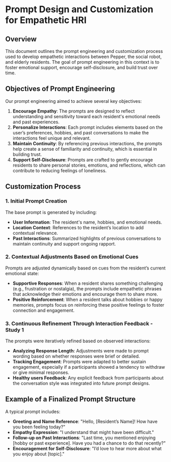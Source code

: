 # Prompt Design and Customization for Empathetic HRI

## Overview

This document outlines the prompt engineering and customization process used to develop empathetic interactions between Pepper, the social robot, and elderly residents. The goal of prompt engineering in this context is to foster emotional support, encourage self-disclosure, and build trust over time.

## Objectives of Prompt Engineering

Our prompt engineering aimed to achieve several key objectives:
1. **Encourage Empathy**: The prompts are designed to reflect understanding and sensitivity toward each resident's emotional needs and past experiences.
2. **Personalize Interactions**: Each prompt includes elements based on the user’s preferences, hobbies, and past conversations to make the interactions feel unique and relevant.
3. **Maintain Continuity**: By referencing previous interactions, the prompts help create a sense of familiarity and continuity, which is essential in building trust.
4. **Support Self-Disclosure**: Prompts are crafted to gently encourage residents to share personal stories, emotions, and reflections, which can contribute to reducing feelings of loneliness.

## Customization Process

### 1. Initial Prompt Creation

The base prompt is generated by including:
   - **User Information**: The resident's name, hobbies, and emotional needs.
   - **Location Context**: References to the resident’s location to add contextual relevance.
   - **Past Interactions**: Summarized highlights of previous conversations to maintain continuity and support ongoing rapport.

### 2. Contextual Adjustments Based on Emotional Cues

Prompts are adjusted dynamically based on cues from the resident’s current emotional state:
   - **Supportive Responses**: When a resident shares something challenging (e.g., frustration or nostalgia), the prompts include empathetic phrases that acknowledge their emotions and encourage them to share more.
   - **Positive Reinforcement**: When a resident talks about hobbies or happy memories, prompts focus on reinforcing these positive feelings to foster connection and engagement.

### 3. Continuous Refinement Through Interaction Feedback - Study 1

The prompts were iteratively refined based on observed interactions:
   - **Analyzing Response Length**: Adjustments were made to prompt wording based on whether responses were brief or detailed.
   - **Tracking Engagement**: Prompts were adapted to better sustain engagement, especially if a participants showed a tendency to withdraw or give minimal responses.
   - **Healthy users Feedback**: Any explicit feedback from participants about the conversation style was integrated into future prompt designs.

## Example of a Finalized Prompt Structure

A typical prompt includes:
- **Greeting and Name Reference**: "Hello, [Resident’s Name]! How have you been feeling today?"
- **Empathy Expression**: "I understand that might have been difficult."
- **Follow-up on Past Interactions**: "Last time, you mentioned enjoying [hobby or past experience]. Have you had a chance to do that recently?"
- **Encouragement for Self-Disclosure**: "I’d love to hear more about what you enjoy about [topic]."
